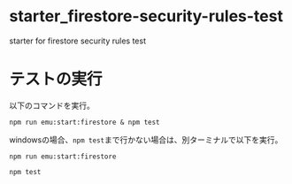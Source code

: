 # starter_firestore-security-rules-test
 starter for firestore security rules test

# テストの実行
以下のコマンドを実行。
```shell
npm run emu:start:firestore & npm test
```
windowsの場合、`npm test`まで行かない場合は、別ターミナルで以下を実行。
```shell
npm run emu:start:firestore
```
```shell
npm test
```
